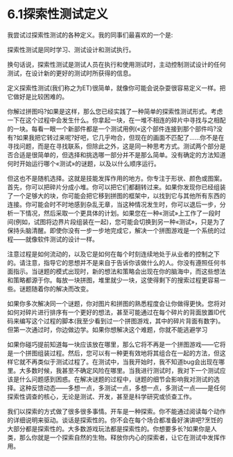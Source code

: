 # 6.1探索性测试定义

我尝试过探索性测试的各种定义。我的同事们最喜欢的一个是:

探索性测试是同时学习、测试设计和测试执行。

换句话说，探索性测试是测试人员在执行和使用测试时，主动控制测试设计的任何测试，在设计新的更好的测试时所获得的信息。

定义探索性测试(我们称之为ET)很简单，就像你可能会说杂耍很容易定义一样。把它做好是比较困难的。

你解过拼图吗?如果是这样，那么您已经实践了一种简单的探索性测试形式。考虑一下在这个过程中会发生什么。你拿起一块，在一堆不相连的碎片中寻找与之相配的一块。每看一眼一个新部件都是一个测试用例(«这个部件连接到那个部件吗?没有?如果我把它转过来呢?好吧，它几乎吻合，但现在的画面不匹配了……你不是在寻找问题，而是在寻找联系，但除此之外，这是同一种思考方式。测试两个部分是否合适是很简单的，但选择和挑选哪一部分并不是那么简单。没有确定的方法知道何时开始运行哪个«测试»的谜题，以及以什么顺序运行。

但这也不是随机选择。这就是技能发挥作用的地方。你专注于形状、颜色或图案。首先，你可以把碎片分成小堆。你可以把它们都翻转过来。如果你发现你已经组装了一个足够大的块，你可能会把它移到拼图的框架中，以找到它与其他所有东西的连接。你可能会时不时地感到杂乱无章，当这种情况发生时，你可以退后一步，分析一下情况，然后采取一个更具体的计划。如果您在一种«测试»上工作了一段时间(例如，试图将边界片段组装在一起)，您可能会切换到另一种«测试»，只是为了保持头脑清醒。即使你没有一步一步地完成它，解决一个拼图游戏是一个系统的过程——就像软件测试的设计一样。

注意过程是如何流动的，以及它是如何在每个时刻连续地处于从业者的控制之下的。请注意，指导它的思想并不是来自于告诉你该做什么的人。你没有遵照任何书面指示。当谜题的模式出现时，新的想法和策略会出现在你的脑海中，而这些想法和策略都源于你。每放一块拼图，堆里就少一块，这使得剩下的搜索过程更容易一些。谜题随着你的解决而改变。

如果你多次解决同一个谜题，你对图片和拼图的熟悉程度会让你做得更快。您将对如何对碎片进行排序有一个更好的想法，甚至可能通过在每个碎片的背面放置ID代码来编写这个过程的脚本(我至少看到过一个拼图游戏，其中的碎片背面有数字)。但第一次通过时，你边做边学。如果你想解决这个难题，你就不能逃避学习

如果你碰巧提前知道每一块应该放在哪里，那么它将不再是一个拼图游戏——它将是一个拼图组装过程。然后，您可以有一种更有效地将其组合在一起的方法，但这样它就不再类似于测试过程了。在测试中，当我开始时，我不知道bug会出现在哪里。大多数时候，我甚至不确定风险在哪里。当我进行测试时，我对下一个测试应该是什么问题感到困惑。在解决谜题的过程中，谜题的细节会影响我对测试的选择。这种反馈动态——多想一点，多测试一点，多想一点，多测试一点——是任何探索性调查的核心，无论是测试、开发，甚至是科学研究或侦查工作。

我们以探索的方式做了很多很多事情。开车是一种探索。你不能通过阅读每个动作的详细说明来驱动。谈话是探索性的。你不会在每个场合都准备好演讲吧?烹饪的大部分都是探索性的。大多数游戏玩法都是探索性的。你想要多长?如果你是人类，那么你就是一个探索自然的生物。释放你内心的探索者，让它在测试中发挥作用。